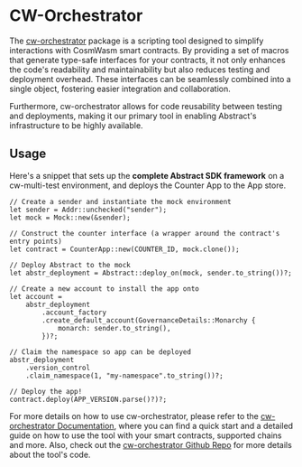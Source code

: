 # CW-Orchestrator

The <a href="https://github.com/AbstractSDK/cw-orchestrator" target="_blank">cw-orchestrator</a> package is a scripting
tool designed to simplify interactions with CosmWasm smart contracts. By providing a set of macros that generate
type-safe interfaces for your contracts, it not only enhances the code's readability and maintainability but also
reduces testing and deployment overhead. These interfaces can be seamlessly combined into a single object, fostering
easier integration and collaboration.

Furthermore, cw-orchestrator allows for code reusability between testing and deployments, making it our
primary tool in enabling Abstract's infrastructure to be highly available.

## Usage

Here's a snippet that sets up the **complete Abstract SDK framework** on a cw-multi-test environment, and deploys the
Counter App to the App store.

```rust,no_run
// Create a sender and instantiate the mock environment
let sender = Addr::unchecked("sender");
let mock = Mock::new(&sender);

// Construct the counter interface (a wrapper around the contract's entry points)
let contract = CounterApp::new(COUNTER_ID, mock.clone());

// Deploy Abstract to the mock
let abstr_deployment = Abstract::deploy_on(mock, sender.to_string())?;

// Create a new account to install the app onto
let account =
    abstr_deployment
        .account_factory
        .create_default_account(GovernanceDetails::Monarchy {
            monarch: sender.to_string(),
        })?;

// Claim the namespace so app can be deployed
abstr_deployment
    .version_control
    .claim_namespace(1, "my-namespace".to_string())?;

// Deploy the app!
contract.deploy(APP_VERSION.parse()?)?;
```

For more details on how to use cw-orchestrator, please refer to
the <a href="https://orchestrator.abstract.money/" target="_blank">cw-orchestrator Documentation</a>, where you can find
a quick start and a detailed guide on how to use the tool with your smart contracts, supported chains and more. Also,
check out the <a href="https://github.com/AbstractSDK/cw-orchestrator" target="_blank">cw-orchestrator Github Repo</a>
for more details about the tool's code.
